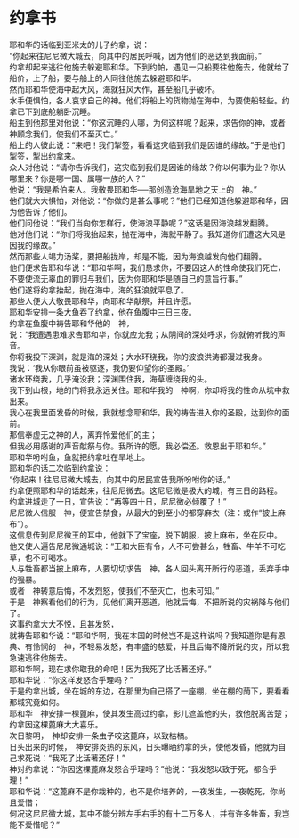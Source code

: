 # 约拿书
耶和华的话临到亚米太的儿子约拿，说：　  
“你起来往尼尼微大城去，向其中的居民呼喊，因为他们的恶达到我面前。”  
约拿却起来逃往他施去躲避耶和华。下到约帕，遇见一只船要往他施去，他就给了船价，上了船，要与船上的人同往他施去躲避耶和华。  
然而耶和华使海中起大风，海就狂风大作，甚至船几乎破坏。  
水手便惧怕，各人哀求自己的神。他们将船上的货物抛在海中，为要使船轻些。约拿已下到底舱躺卧沉睡。  
船主到他那里对他说：“你这沉睡的人哪，为何这样呢？起来，求告你的神，或者神顾念我们，使我们不至灭亡。”  
船上的人彼此说：“来吧！我们掣签，看看这灾临到我们是因谁的缘故。”于是他们掣签，掣出约拿来。  
众人对他说：“请你告诉我们，这灾临到我们是因谁的缘故？你以何事为业？你从哪里来？你是哪一国、属哪一族的人？”  
他说：“我是希伯来人。我敬畏耶和华──那创造沧海旱地之天上的　神。”  
他们就大大惧怕，对他说：“你做的是甚么事呢？”他们已经知道他躲避耶和华，因为他告诉了他们。  
他们问他说：“我们当向你怎样行，使海浪平静呢？”这话是因海浪越发翻腾。  
他对他们说：“你们将我抬起来，抛在海中，海就平静了。我知道你们遭这大风是因我的缘故。”  
然而那些人竭力汤桨，要把船拢岸，却是不能，因为海浪越发向他们翻腾。  
他们便求告耶和华说：“耶和华啊，我们恳求你，不要因这人的性命使我们死亡，不要使流无辜血的罪归与我们，因为你耶和华是随自己的意旨行事。”　  
他们遂将约拿抬起，抛在海中，海的狂浪就平息了。  
那些人便大大敬畏耶和华，向耶和华献祭，并且许愿。  
耶和华安排一条大鱼吞了约拿，他在鱼腹中三日三夜。  
约拿在鱼腹中祷告耶和华他的　神，  
说：“我遭遇患难求告耶和华，你就应允我；从阴间的深处呼求，你就俯听我的声音。  
你将我投下深渊，就是海的深处；大水环绕我，你的波浪洪涛都漫过我身。  
我说：‘我从你眼前虽被驱逐，我仍要仰望你的圣殿。’  
诸水环绕我，几乎淹没我；深渊围住我，海草缠绕我的头。  
我下到山根，地的门将我永远关住。耶和华我的　神啊，你却将我的性命从坑中救出来。  
我心在我里面发昏的时候，我就想念耶和华。我的祷告进入你的圣殿，达到你的面前。  
那信奉虚无之神的人，离弃怜爱他们的主；  
但我必用感谢的声音献祭与你。我所许的愿，我必偿还。救恩出于耶和华。”  
耶和华吩咐鱼，鱼就把约拿吐在旱地上。  
耶和华的话二次临到约拿说：　  
“你起来！往尼尼微大城去，向其中的居民宣告我所吩咐你的话。”  
约拿便照耶和华的话起来，往尼尼微去。这尼尼微是极大的城，有三日的路程。  
约拿进城走了一日，宣告说：“再等四十日，尼尼微必倾覆了！”  
尼尼微人信服　神，便宣告禁食，从最大的到至小的都穿麻衣（注：或作“披上麻布”）。  
这信息传到尼尼微王的耳中，他就下了宝座，脱下朝服，披上麻布，坐在灰中。　  
他又使人遍告尼尼微通城说：“王和大臣有令，人不可尝甚么，牲畜、牛羊不可吃草，也不可喝水。  
人与牲畜都当披上麻布，人要切切求告　神。各人回头离开所行的恶道，丢弃手中的强暴。  
或者　神转意后悔，不发烈怒，使我们不至灭亡，也未可知。”  
于是　神察看他们的行为，见他们离开恶道，他就后悔，不把所说的灾祸降与他们了。  
这事约拿大大不悦，且甚发怒，  
就祷告耶和华说：“耶和华啊，我在本国的时候岂不是这样说吗？我知道你是有恩典、有怜悯的　神，不轻易发怒，有丰盛的慈爱，并且后悔不降所说的灾，所以我急速逃往他施去。  
耶和华啊，现在求你取我的命吧！因为我死了比活著还好。”  
耶和华说：“你这样发怒合乎理吗？”  
于是约拿出城，坐在城的东边，在那里为自己搭了一座棚，坐在棚的荫下，要看看那城究竟如何。  
耶和华　神安排一棵蓖麻，使其发生高过约拿，影儿遮盖他的头，救他脱离苦楚；约拿因这棵蓖麻大大喜乐。  
次日黎明，　神却安排一条虫子咬这蓖麻，以致枯槁。  
日头出来的时候，　神安排炎热的东风，日头曝晒约拿的头，使他发昏，他就为自己求死说：“我死了比活著还好！”  
神对约拿说：“你因这棵蓖麻发怒合乎理吗？”他说：“我发怒以致于死，都合乎理！”  
耶和华说：“这蓖麻不是你栽种的，也不是你培养的，一夜发生，一夜乾死，你尚且爱惜；  
何况这尼尼微大城，其中不能分辨左手右手的有十二万多人，并有许多牲畜，我岂能不爱惜呢？” 
